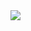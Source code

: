 <img src="https://img.shields.io/badge/Spring-6DB33F?style=for-the-badge&logo=Spring&logoColor=white">

